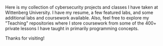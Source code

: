 Here is my collection of cybersecurity projects and classes I have taken at Wittenberg University. I have my resume, a few featured labs, and some additional labs and coursework available. Also, feel free to explore my "Teaching" repositories where I store coursework from some of the 400+ private lessons I have taught in primarily programming concepts. 

Thanks for visiting!
